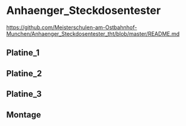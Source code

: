 # Anhaenger_Steckdosentester

https://github.com/Meisterschulen-am-Ostbahnhof-Munchen/Anhaenger_Steckdosentester_tht/blob/master/README.md

## Platine_1

## Platine_2

## Platine_3

## Montage
